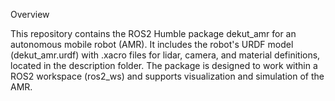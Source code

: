 Overview

This repository contains the ROS2 Humble package dekut_amr for an autonomous mobile robot (AMR). It includes the robot's URDF model (dekut_amr.urdf) with .xacro files for lidar, camera, and material definitions, located in the description folder. The package is designed to work within a ROS2 workspace (ros2_ws) and supports visualization and simulation of the AMR.

